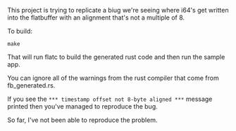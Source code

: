 This project is trying to replicate a biug we're seeing where
i64's get written into the flatbuffer with an alignment that's
not a multiple of 8.

To build:
```
make
```
That will run flatc to build the generated rust code and then 
run the sample app.

You can ignore all of the warnings from the rust compiler that
come from fb_generated.rs.

If you see the `*** timestamp offset not 8-byte aligned ***` message
printed then you've managed to reproduce the bug.

So far, I've not been able to reproduce the problem.
